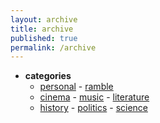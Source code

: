 ```yaml
---
layout: archive
title: archive
published: true
permalink: /archive
---
```

- **categories**
	- <a href="archive/personal">personal</a> - <a href="archive/ramble">ramble</a>   
	- <a href="archive/cinema">cinema</a> - <a href="archive/music">music</a> - <a href="archive/literature">literature</a>   
	- <a href="archive/history">history</a> - <a href="archive/politics">politics</a> - <a href="archive/science">science</a>
